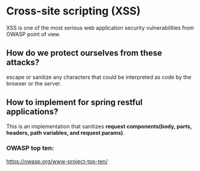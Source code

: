 # Cross-site scripting (XSS)  
XSS is one of the most serious web application security vulnerabilities from OWASP point of view.

## How do we protect ourselves from these attacks?
escape or sanitize any characters that could be interpreted as code by the browser or the server.

## How to implement for spring restful applications?
This is an implementation that sanitizes __request components(body, parts, headers, path variables, and request params)__.

### OWASP top ten:
https://owasp.org/www-project-top-ten/







